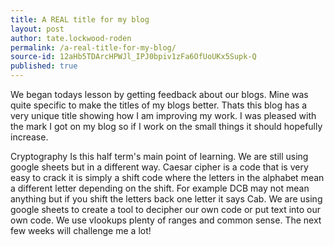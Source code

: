 ```yaml
---
title: A REAL title for my blog
layout: post
author: tate.lockwood-roden
permalink: /a-real-title-for-my-blog/
source-id: 12aHb5TDArcHPWJl_IPJ0bpiv1zFa6OfUoUKx5Supk-Q
published: true
---
```

We began todays lesson by getting feedback about our blogs. Mine was quite specific to make the titles of my blogs better. Thats this blog has a very unique title showing how I am improving my work. I was pleased with the mark  I got on my blog so if I work on the small things it should hopefully increase. 

Cryptography Is this half term's main point of learning. We are still using google sheets but in a different way. Caesar cipher is a code that is very easy to crack it is simply  a shift code where the letters in the alphabet mean a different letter depending on the shift. For example DCB may not mean anything but if you shift the letters back one letter it says Cab. We are using google sheets to create a tool to decipher our own code or put text into our own code. We use vlookups plenty of ranges and common sense. The next few weeks will challenge me a lot!

